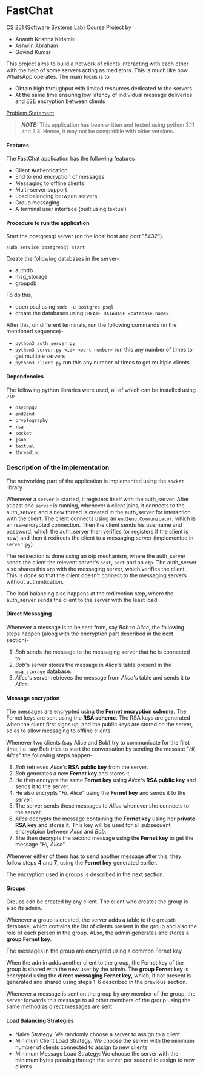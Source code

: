 # FastChat
CS 251 (Software Systems Lab) Course Project by
- Ananth Krishna Kidambi
- Ashwin Abraham
- Govind Kumar

This project aims to build a network of clients interacting with each other with the help of some servers acting as mediators. This is much like how WhatsApp operates. The main focus is to
- Obtain high throughput with limited resources dedicated to the servers
- At the same time ensuring low latency of individual message deliveries and E2E encryption between clients

[Problem Statement](https://docs.google.com/document/d/e/2PACX-1vQglWg-qGoA92pyHpn2IGVjrDX_jIKsN5EjgqCBtUnMUWoYqrsWrumPuW7wjOiqTBgtPDtuxKaJcW9D/pub)

> **_NOTE:_**  This application has been written and tested using python 3.11 and 3.8. Hence, it may not be compatible with older versions.

<h4> Features </h4>

The FastChat application has the following features
- Client Authentication
- End to end encryption of messages
- Messaging to offline clients
- Multi-server support
- Load balancing between servers
- Group messaging
- A terminal user interface (built using textual)

<h4> Procedure to run the application </h4>
Start the postgresql server (on the local host and port "5432").

`sudo service postgresql start`

Create the following databases in the server-
- authdb
- msg_storage
- groupdb

To do this, 
- open psql using `sudo -u postgres psql`
- create the databases using `CREATE DATABASE <database_name>;`

After this, on different terminals, run the following commands (in the mentioned sequence)-
- `python3 auth_server.py`
- `python3 server.py <id> <port number>` run this any number of times to get multiple servers
- `python3 client.py` run this any number of times to get multiple clients

<h4> Dependencies </h4>

The following python libraries were used, all of which can be installed using `pip`  

- `psycopg2`
- `end2end`
- `cryptography`
- `rsa`
- `socket`
- `json`
- `textual`
- `threading`

<h3> Description of the implementation </h3> 

The networking part of the application is implemented using the `socket` library.

Whenever a `server` is started, it registers itself with the auth_server. 
After atleast one `server` is running, whenever a client joins, it connects to the auth_server, and a new thread is created in the auth_server for interaction with the client. The client connects using an `end2end.Communicator`, which is an rsa-encrypted connection. Then the client sends his username and password, which the auth_server then verifies (or registers if the client is new) and then it redirects the client to a messaging server (implemented in `server.py`).

The redirection is done using an otp mechanism, where the auth_server sends the client the relevent server's `host`, `port` and an `otp`. The auth_server also shares this `otp` with the messaging server, which verifies the client. This is done so that the client doesn't connect to the messaging servers without authentication.

The load balancing also happens at the redirection step, where the auth_server sends the client to the server with the least load.

<h4> Direct Messaging </h4>

Whenever a message is to be sent from, say _Bob_ to _Alice_, the following steps happen (along with the encryption part described in the next section)-

1. _Bob_ sends the message to the messaging server that he is connected to.
2. _Bob_'s server stores the message in _Alice_'s table present in the `msg_storage` database.
3. _Alice_'s server retrieves the message from _Alice_'s table and sends it to _Alice_.

<h4> Message encryption </h4>

The messages are encrypted using the **Fernet encryption scheme**. The Fernet keys are sent using the **RSA scheme**. The RSA keys are generated when the client first signs up, and the public keys are stored on the server, so as to allow messaging to offline clients.

Whenever two clients (say Alice and Bob) try to communicate for the first time, i.e. say Bob tries to start the conversation by sending the messate "_Hi, Alice_" the following steps happen-

1. _Bob_ retrieves _Alice_'s **RSA public key** from the server.
2. _Bob_ generates a new **Fernet key** and stores it.
3. He then encrypts the same **Fernet key** using _Alice_'s **RSA public key** and sends it to the server.
4. He also encrypts "_Hi, Alice_" using the **Fernet key** and sends it to the server.
5. The server sends these messages to _Alice_ whenever she connects to the server. 
6. _Alice_ decrypts the message containing the **Fernet key** using her **private RSA key** and stores it. This key will be used for all subsequent encryptpion between _Alice_ and _Bob_.
7. She then decrypts the second message using the **Fernet key** to get the message "_Hi, Alice_".

Whenever either of them has to send another message after this, they follow steps __4__ and __7__, using the **Fernet key** generated earlier.

The encryption used in groups is described in the next section.

<h4> Groups </h4>

Groups can be created by any client. The client who creates the group is also its admin.

Whenever a group is created, the server adds a table to the `groupdb` database, which contains the list of clients present in the group and also the role of each person in the group. ALso, the admin generates and stores a **group Fernet key**.

The messages in the group are encrypted using a common Fernet key.

When the admin adds another client to the group, the Fernet key of the group is shared with the new user by the admin. The **group Fernet key** is encrypted using the **direct messaging Fernet key**, which, if not present is generated and shared using steps 1-6 described in the previous section.

Whenever a message is sent on the group by any member of the group, the server forwards this message to all other members of the group using the same method as direct messages are sent.

<h4> Load Balancing Strategies </h4>

- Naive Strategy: We randomly choose a server to assign to a client
- Minimum Client Load Strategy: We choose the server with the minimum number of clients connected to assign to new clients
- Minimum Message Load Strategy: We choose the server with the minimum bytes passing through the server per second to assign to new clients
